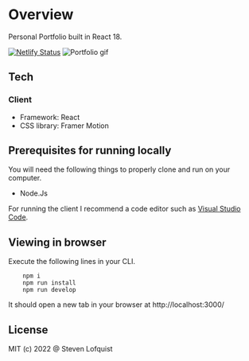 # Overview

Personal Portfolio built in React 18.

[![Netlify Status](https://api.netlify.com/api/v1/badges/d1d26d21-1d8f-4ffa-9b13-162910d7e253/deploy-status)](https://app.netlify.com/sites/dulcet-sorbet-c51f2a/deploys)
![Portfolio gif](./client/src/assets/images/Portfolio.gif)

## Tech
### Client
* Framework: React
* CSS library: Framer Motion

## Prerequisites for running locally

You will need the following things to properly clone and run on your computer.

* Node.Js

For running the client I recommend a code editor such as [Visual Studio Code](https://code.visualstudio.com/).


## Viewing in browser
Execute the following lines in your CLI.
```
    npm i
    npm run install
    npm run develop
```
It should open a new tab in your browser at http://localhost:3000/

## License

MIT (c) 2022 @ Steven Lofquist
